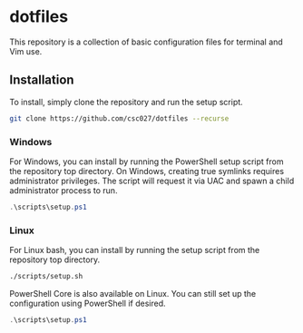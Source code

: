 # dotfiles
This repository is a collection of basic configuration files for terminal and Vim use.

## Installation
To install, simply clone the repository and run the setup script.

```bash
git clone https://github.com/csc027/dotfiles --recurse
```

### Windows
For Windows, you can install by running the PowerShell setup script from the repository top directory.  On Windows, creating true symlinks requires administrator privileges.  The script will request it via UAC and spawn a child administrator process to run.
```powershell
.\scripts\setup.ps1
```

### Linux
For Linux bash, you can install by running the setup script from the repository top directory.
```bash
./scripts/setup.sh
```

PowerShell Core is also available on Linux.  You can still set up the configuration using PowerShell if desired.
```powershell
.\scripts\setup.ps1
```
